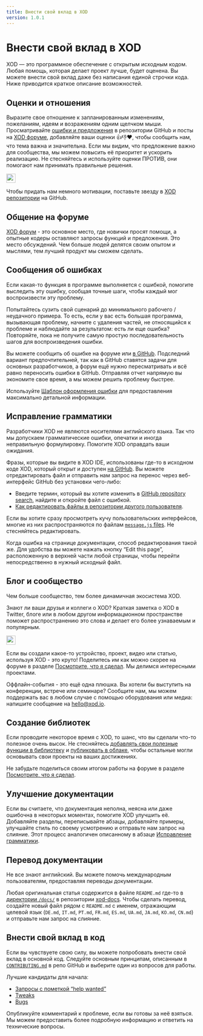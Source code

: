 ```yaml
---
title: Внести свой вклад в XOD
version: 1.0.1
---
```


# Внести свой вклад в XOD

XOD — это программное обеспечение с открытым исходным кодом. Любая помощь, которая делает проект лучше, будет оценена. Вы можете внести свой вклад даже без написания единой строчки кода. Ниже приводится краткое описание возможностей.

## Оценки и отношения

Выразите свое отношение к запланированным изменениям, пожеланиям, идеям и возражениям одним щелчком мыши. Просматривайте [ошибки и предложения](https://github.com/xodio/xod/issues) в репозитории GitHub и посты на [XOD форуме](https://forum.xod.io), добавляйте ваши оценки 👍👎❤️, чтобы сообщить нам, что тема важна и значительна. Если мы видим, что предложение важно для сообщества, мы можем повысить её приоритет и ускорить реализацию. Не стесняйтесь и используйте оценки ПРОТИВ, они помогают нам принимать правильные решения.

<a href="https://github.com/xodio/xod">
<img src="https://img.shields.io/github/stars/xodio/xod.svg?style=social&label=XOD%20Stars"
height="24"/></a>

Чтобы придать нам немного мотивации, поставьте звезду в [XOD репозитории](https://github.com/xodio/xod) на GitHub.

## Общение на форуме

[XOD форум](https://forum.xod.io) - это основное место, где новички просят помощи, а опытные кодеры оставляют запросы функций и предложения. Это место обсуждений. Чем больше людей делятся своим опытом и мыслями, тем лучший продукт мы сможем сделать.

## Сообщения об ошибках

Если какая-то функция в программе выполняется с ошибкой, помогите выследить эту ошибку, сообщая точные шаги, чтобы каждый мог воспроизвести эту проблему.

Попытайтесь сузить свой сценарий до минимального рабочего / неудачного примера. То есть, если у вас есть большая программа, вызывающая проблему, начните с удаления частей, не относящийся к проблеме и наблюдайте за результатом: есть ли еще ошибка? Повторяйте, пока не получите самую простую последовательность шагов для воспроизведения ошибки.

Вы можете сообщить об ошибке на форуме или [в GitHub](https://github.com/xodio/xod/issues/new). Подследний вариант предпочтительней, так как в GitHub ставятся задачи для основных разработчиков, а форум ещё нужно пересматривать и всё равно переносить ошибки в GitHub. Отправляя отчет напрямую вы экономите свое время, а мы можем решить проблему быстрее.

Используйте [Шаблон оформления ошибки](https://github.com/xodio/xod/blob/master/.github/ISSUE_TEMPLATE.md) для предоставления максимально детальной информации.

## Исправление грамматики

Разработчики XOD не являются носителями английского языка. Так что мы допускаем грамматические ошибки, опечатки и иногда неправильную формулировку. Помогите XOD оправдать ваши ожидания.

Фразы, которые вы видите в XOD IDE, использованы где-то в исходном коде XOD, который открыт и доступен [на GitHub](https://github.com/xodio/xod). Вы можете отредактировать файл и отправить нам запрос на перенос через веб-интерфейс GitHub без установки чего-либо:

- Введите термин, который вы хотите изменить в [GitHub repository search](https://github.com/search/advanced?q=typozz), найдите и откройте файл с ошибкой.
- [Как редактировать файлы в репозитории другого пользователя](https://help.github.com/articles/editing-files-in-another-user-s-repository/).

Если вы хотите сразу просмотреть кучу пользовательских интерфейсов, многие из них распространяются по файлам [`message.js` files](https://github.com/xodio/xod/search?utf8=%E2%9C%93&q=filename%3Amessages.js&type=). Не стесняйтесь редактировать.

Когда ошибка на странице документации, способ редактирования такой же. Для удобства вы можете нажать кнопку “Edit this page”, расположенную в верхней части любой страницы, чтобы перейти непосредственно в нужный исходный файл.

## Блог и сообщество

Чем больше сообщество, тем более динамичная экосистема XOD.

Знают ли ваши друзья и коллеги о XOD? Краткая заметка о XOD в Twitter, блоге или в любом другом информацмонном пространстве поможет распространению это слова и делает его более узнаваемым и популярным.

<a href="https://twitter.com/intent/tweet?text=Visual%20programming%20for%20Arduino!%20https://xod.io" target="_blank">
<img src="https://img.shields.io/twitter/url/http/shields.io.svg?style=social" height="24" /></a>

<!-- counter _blank underscore ↑ -->

Если вы создали какое-то устройство, проект, видео или статью, используя XOD - это круто! Поделитесь им как можно скорее на форуме в разделе [Посмотрите, что я сделал](https://forum.xod.io/c/look-what-i-ve-done). Мы делимся интересными проектами.

Оффлайн-события - это ещё одна плюшка. Вы хотели бы выступить на конференции, встрече или семинаре? Сообщите нам, мы можем поддержать вас в любом случае с помощью оборудования или медиа: напишите сообщение на [hello@xod.io](mailto:hello@xod.io).

## Создание библиотек

Если проводите некоторое время с XOD, то шанс, что вы сделали что-то полезное очень высок. Не стесняйтесь [добавлять свои полезные функции в библиотеку](/docs/guide/#making-your-own-nodes) и [публиковать в облаке](/docs/guide/creating-libraries/), чтобы остальные могли основывать свои проекты на ваших достижениях.

Не забудьте поделиться своим итогом работы на форуме в разделе [Посмотрите, что я сделал](https://forum.xod.io/c/look-what-i-ve-done).

## Улучшение документации

Если вы считаете, что документация неполна, неясна или даже ошибочна в некоторых моментах, помогите XOD улучшить её. Добавляйте разделы, переписывайте абзацы, добавляйте примеры, улучшайте стиль по своему усмотрению и отправьте нам запрос на слияние. Этот процесс аналогичен описанному в абзаце [Исправление грамматики](#Исправление-грамматики).

## Перевод документации

Не все знают английский. Вы можете помочь международным пользователям, предоставляя переводы документации.

Любая оригинальная статья содержится в файле `README.md` где-то в [директории `/docs/`](https://github.com/xodio/xod-docs/tree/master/docs) в репозитории [xod-docs](https://github.com/xodio/xod-docs). Чтобы сделать перевод, создайте новый файл рядом с `README.md` с именем, отражающим целевой язык (`DE.md`, `IT.md`, `PT.md`, `FR.md`, `ES.md`, `UA.md`, `JA.md`, `KO.md`, `CN.md`) и отправьте нам запрос на слияние.

## Внести свой вклад в код

Если вы чувствуете свою силу, вы можете попробовать внести свой вклад в основной код. Следуйте основным принципам, описанным в [`CONTRIBUTING.md`](https://github.com/xodio/xod/blob/master/CONTRIBUTING.md) в репо GitHub и выберите один из вопросов для работы.

Лучшие кандидаты для начала:

- [Запросы с пометкой “help wanted”](https://github.com/xodio/xod/issues?q=is%3Aissue+is%3Aopen+label%3A%22help+wanted%22)
- [Tweaks](https://github.com/xodio/xod/issues?q=is%3Aissue+is%3Aopen+label%3At%3Atweak)
- [Bugs](https://github.com/xodio/xod/issues?q=is%3Aissue+is%3Aopen+label%3At%3Abug)

Опубликуйте комментарий к проблеме, если вы готовы за неё взяться. Мы можем предоставить более подробную информацию и ответить на технические вопросы.
